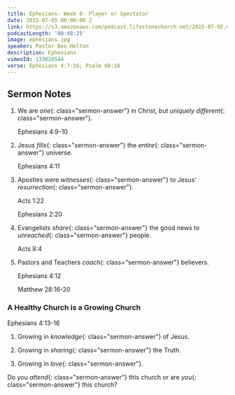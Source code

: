 ```yaml
---
title: Ephesians- Week 8- Player or Spectator
date: 2015-07-05 00:00:00 Z
link: https://s3.amazonaws.com/podcast.lifestonechurch.net/2015-07-05.mp3
podcastLength: '00:48:25'
image: ephesians.jpg
speaker: Pastor Ben Helton
description: Ephesians
vimeoId: 133010544
verse: Ephesians 4:7-16; Psalm 68:18
---
```


## Sermon Notes

1. We are *one*{: class="sermon-answer"} in Christ, but *uniquely different*{: class="sermon-answer"}.

    Ephesians 4:9-10

1. Jesus *fills*{: class="sermon-answer"} the *entire*{: class="sermon-answer"} universe.

    Ephesians 4:11

1. Apostles were *witnesses*{: class="sermon-answer"} to Jesus' *resurrection*{: class="sermon-answer"}.

    Acts 1:22

    Ephesians 2:20

1. Evangelists *share*{: class="sermon-answer"} the good news to *unreached*{: class="sermon-answer"} people.

   Acts 8:4

1. Pastors and Teachers *coach*{: class="sermon-answer"} believers.

    Ephesians 4:12

    Matthew 28:16-20

### A Healthy Church is a Growing Church

Ephesians 4:13-16

1. Growing in *knowledge*{: class="sermon-answer"} of Jesus.

1. Growing in *sharing*{: class="sermon-answer"} the Truth.

1. Growing in *love*{: class="sermon-answer"}.

Do you *attend*{: class="sermon-answer"} this church or are *you*{: class="sermon-answer"} this church?
